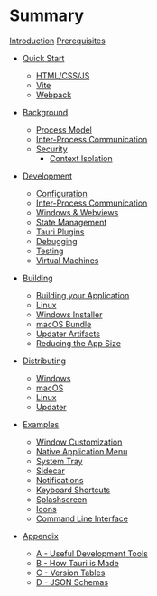 # Summary

[Introduction](introduction.md) 
[Prerequisites](prerequisites.md)

- [Quick Start](quick-start/README.md)
  - [HTML/CSS/JS](quick-start/html-css-js.md)
  - [Vite](quick-start/vite.md)
  - [Webpack](quick-start/webpack.md)

- [Background](background/README.md)
  - [Process Model](background/process-model.md)
  - [Inter-Process Communication](background/inter-process-communication.md)
  - [Security](background/security/README.md)
    - [Context Isolation](background/security/context-isolation.md)
 
- [Development]()
  - [Configuration]()
  - [Inter-Process Communication](development/inter-process-communication.md)
  - [Windows & Webviews](development/windows-and-webviews.md)
  - [State Management]()
  - [Tauri Plugins]()
  - [Debugging](development/debugging.md)
  - [Testing](development/testing.md)
  - [Virtual Machines](development/vms.md)

- [Building]()
  - [Building your Application](building/building-your-application.md)
  - [Linux](building/linux.md)
  - [Windows Installer](building/windows-installer.md)
  - [macOS Bundle](building/macos-bundle.md)
  - [Updater Artifacts](building/updater-artifacts.md)
  - [Reducing the App Size](building/reducing-the-app-size.md)

- [Distributing]()
  - [Windows](distributing/windows.md)
  - [macOS](distributing/macos.md)
  - [Linux]()
  - [Updater](distributing/updater.md)

- [Examples]()
  - [Window Customization](examples/window-customization.md)
  - [Native Application Menu](examples/native-application-menu.md)
  - [System Tray](examples/system-tray.md)
  - [Sidecar](examples/sidecar.md)
  - [Notifications]()
  - [Keyboard Shortcuts]()
  - [Splashscreen](examples/splashscreen.md)
  - [Icons](examples/icons.md)
  - [Command Line Interface](examples/command-line-interface.md)

- [Appendix]()
  - [A - Useful Development Tools]()
  - [B - How Tauri is Made]()
  - [C - Version Tables](appendix/version-tables.md)
  - [D - JSON Schemas](appendix/json-schemas.md)
